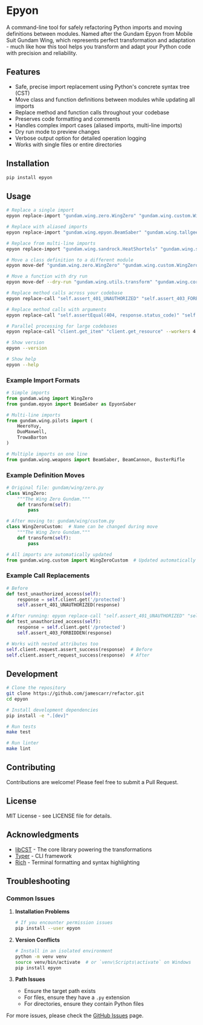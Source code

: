 # Epyon

A command-line tool for safely refactoring Python imports and moving definitions between modules. Named after the Gundam Epyon from Mobile Suit Gundam Wing, which represents perfect transformation and adaptation - much like how this tool helps you transform and adapt your Python code with precision and reliability.

## Features

- Safe, precise import replacement using Python's concrete syntax tree (CST)
- Move class and function definitions between modules while updating all imports
- Replace method and function calls throughout your codebase
- Preserves code formatting and comments
- Handles complex import cases (aliased imports, multi-line imports)
- Dry run mode to preview changes
- Verbose output option for detailed operation logging
- Works with single files or entire directories

## Installation

```bash
pip install epyon
```

## Usage

```bash
# Replace a single import
epyon replace-import "gundam.wing.zero.WingZero" "gundam.wing.custom.WingZeroCustom" path/to/files

# Replace with aliased imports
epyon replace-import "gundam.wing.epyon.BeamSaber" "gundam.wing.tallgeese.BeamSaber" path/to/files

# Replace from multi-line imports
epyon replace-import "gundam.wing.sandrock.HeatShortels" "gundam.wing.sandrock.custom.TwinHeatShortels" path/to/files

# Move a class definition to a different module
epyon move-def "gundam.wing.zero.WingZero" "gundam.wing.custom.WingZeroCustom" path/to/files

# Move a function with dry run
epyon move-def --dry-run "gundam.wing.utils.transform" "gundam.wing.core.transform" path/to/files

# Replace method calls across your codebase
epyon replace-call "self.assert_401_UNAUTHORIZED" "self.assert_403_FORBIDDEN" path/to/tests

# Replace method calls with arguments
epyon replace-call "self.assertEqual(404, response.status_code)" "self.assertEquals(response.status_code, 404)" 

# Parallel processing for large codebases
epyon replace-call "client.get_item" "client.get_resource" --workers 4

# Show version
epyon --version

# Show help
epyon --help
```

### Example Import Formats

```python
# Simple imports
from gundam.wing import WingZero
from gundam.epyon import BeamSaber as EpyonSaber

# Multi-line imports
from gundam.wing.pilots import (
    HeeroYuy,
    DuoMaxwell,
    TrowaBarton
)

# Multiple imports on one line
from gundam.wing.weapons import BeamSaber, BeamCannon, BusterRifle
```

### Example Definition Moves

```python
# Original file: gundam/wing/zero.py
class WingZero:
    """The Wing Zero Gundam."""
    def transform(self):
        pass

# After moving to: gundam/wing/custom.py
class WingZeroCustom:  # Name can be changed during move
    """The Wing Zero Gundam."""
    def transform(self):
        pass

# All imports are automatically updated
from gundam.wing.custom import WingZeroCustom  # Updated automatically
```

### Example Call Replacements

```python
# Before
def test_unauthorized_access(self):
    response = self.client.get('/protected')
    self.assert_401_UNAUTHORIZED(response)

# After running: epyon replace-call "self.assert_401_UNAUTHORIZED" "self.assert_403_FORBIDDEN"
def test_unauthorized_access(self):
    response = self.client.get('/protected')
    self.assert_403_FORBIDDEN(response)

# Works with nested attributes too
self.client.request.assert_success(response)  # Before
self.client.assert_request_success(response)  # After
```

## Development

```bash
# Clone the repository
git clone https://github.com/jamescarr/refactor.git
cd epyon

# Install development dependencies
pip install -e ".[dev]"

# Run tests
make test

# Run linter
make lint
```

## Contributing

Contributions are welcome! Please feel free to submit a Pull Request.

## License

MIT License - see LICENSE file for details.

## Acknowledgments

- [libCST](https://github.com/Instagram/LibCST) - The core library powering the transformations
- [Typer](https://typer.tiangolo.com/) - CLI framework
- [Rich](https://rich.readthedocs.io/) - Terminal formatting and syntax highlighting

## Troubleshooting

### Common Issues

1. **Installation Problems**
   ```bash
   # If you encounter permission issues
   pip install --user epyon
   ```

2. **Version Conflicts**
   ```bash
   # Install in an isolated environment
   python -m venv venv
   source venv/bin/activate  # or `venv\Scripts\activate` on Windows
   pip install epyon
   ```

3. **Path Issues**
   - Ensure the target path exists
   - For files, ensure they have a `.py` extension
   - For directories, ensure they contain Python files

For more issues, please check the [GitHub Issues](https://github.com/jamescarr/epyon/issues) page.
